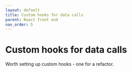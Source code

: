 ```yaml
---
layout: default
title: Custom hooks for data calls
parent: React front end
nav_order: 5
---
```


# Custom hooks for data calls

Worth setting up custom hooks - one for a refactor.

